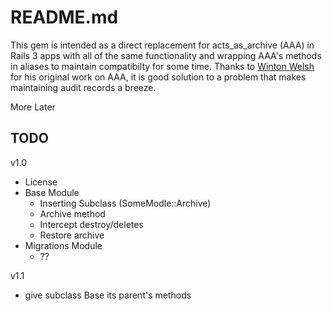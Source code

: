 README.md
=================

This gem is intended as a direct replacement for acts\_as\_archive (AAA)
in Rails 3 apps with all of the same functionality and wrapping AAA's 
methods in aliases to maintain compatibilty for some time. Thanks to 
[Winton Welsh](https://github.com/winton "Winton on github") for his 
original work on AAA, it is good solution to a problem that makes 
maintaining audit records a breeze.

More Later

TODO
-----------------
v1.0
* License
* Base Module
  * Inserting Subclass (SomeModle::Archive)
  * Archive method
  * Intercept destroy/deletes
  * Restore archive
* Migrations Module
  * ??

v1.1
* give subclass Base its parent's methods
